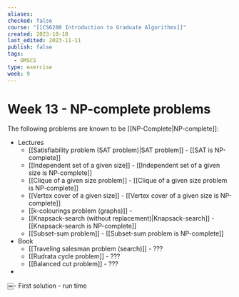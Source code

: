 ```yaml
---
aliases: 
checked: false
course: "[[CS6200 Introduction to Graduate Algorithms]]"
created: 2023-10-18
last_edited: 2023-11-11
publish: false
tags:
  - OMSCS
type: exercise
week: 9
---
```

# Week 13 - NP-complete problems

The following problems are known to be [[NP-Complete|NP-complete]]:
- Lectures
	- [[Satisfiability problem (SAT problem)|SAT problem]] - [[SAT is NP-complete]]
	- [[Independent set of a given size]] - [[Independent set of a given size is NP-complete]]
	- [[Clique of a given size problem]] - [[Clique of a given size problem is NP-complete]]
	- [[Vertex cover of a given size]] - [[Vertex cover of a given size is NP-complete]]
	- [[k-colourings problem (graphs)]] - 
	- [[Knapsack-search (without replacement)|Knapsack-search]] - [[Knapsack-search is NP-complete]]
	- [[Subset-sum problem]] - [[Subset-sum problem is NP-complete]]
- Book
	- [[Traveling salesman problem (search)]] - ???
	- [[Rudrata cycle problem]] - ???
	- [[Balanced cut problem]] - ???
- 

​￼- First solution
	- run time